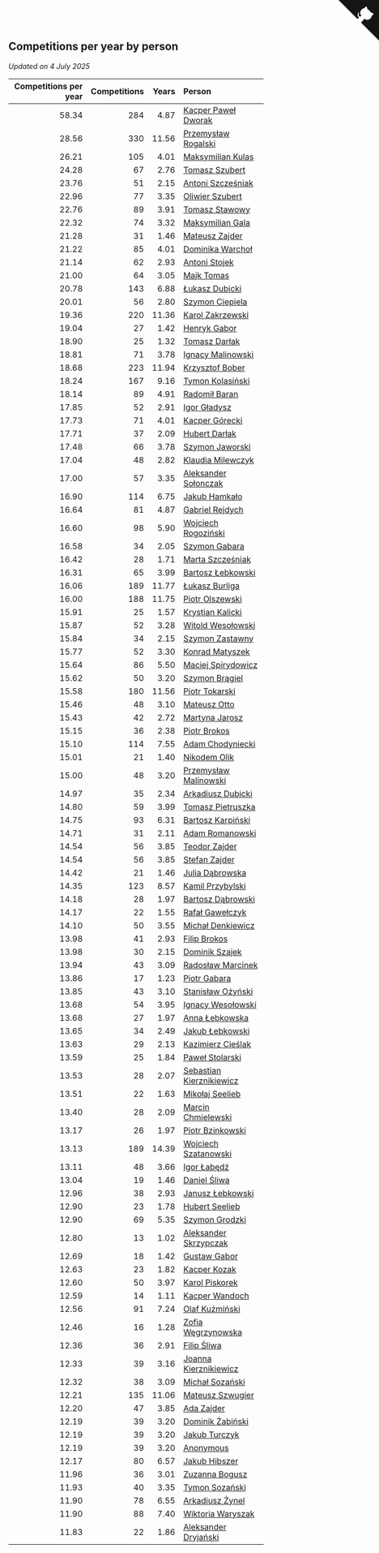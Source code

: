 ## Competitions per year by person

*Updated on  4 July 2025*

| Competitions per year | Competitions | Years | Person |
| ---: | ---: | ---: | :--- |
| 58.34 | 284 | 4.87 | [Kacper Paweł Dworak](https://www.worldcubeassociation.org/persons/2020DWOR01) |
| 28.56 | 330 | 11.56 | [Przemysław Rogalski](https://www.worldcubeassociation.org/persons/2013ROGA02) |
| 26.21 | 105 | 4.01 | [Maksymilian Kulas](https://www.worldcubeassociation.org/persons/2021KULA02) |
| 24.28 | 67 | 2.76 | [Tomasz Szubert](https://www.worldcubeassociation.org/persons/2022SZUB02) |
| 23.76 | 51 | 2.15 | [Antoni Szcześniak](https://www.worldcubeassociation.org/persons/2023SZCZ04) |
| 22.96 | 77 | 3.35 | [Oliwier Szubert](https://www.worldcubeassociation.org/persons/2022SZUB01) |
| 22.76 | 89 | 3.91 | [Tomasz Stawowy](https://www.worldcubeassociation.org/persons/2021STAW01) |
| 22.32 | 74 | 3.32 | [Maksymilian Gala](https://www.worldcubeassociation.org/persons/2022GALA01) |
| 21.28 | 31 | 1.46 | [Mateusz Zajder](https://www.worldcubeassociation.org/persons/2024ZAJD01) |
| 21.22 | 85 | 4.01 | [Dominika Warchoł](https://www.worldcubeassociation.org/persons/2021WARC01) |
| 21.14 | 62 | 2.93 | [Antoni Stojek](https://www.worldcubeassociation.org/persons/2022STOJ03) |
| 21.00 | 64 | 3.05 | [Majk Tomas](https://www.worldcubeassociation.org/persons/2022TOMA05) |
| 20.78 | 143 | 6.88 | [Łukasz Dubicki](https://www.worldcubeassociation.org/persons/2018DUBI01) |
| 20.01 | 56 | 2.80 | [Szymon Ciepiela](https://www.worldcubeassociation.org/persons/2022CIEP01) |
| 19.36 | 220 | 11.36 | [Karol Zakrzewski](https://www.worldcubeassociation.org/persons/2014ZAKR01) |
| 19.04 | 27 | 1.42 | [Henryk Gabor](https://www.worldcubeassociation.org/persons/2024GABO02) |
| 18.90 | 25 | 1.32 | [Tomasz Darłak](https://www.worldcubeassociation.org/persons/2024DARL01) |
| 18.81 | 71 | 3.78 | [Ignacy Malinowski](https://www.worldcubeassociation.org/persons/2021MALI02) |
| 18.68 | 223 | 11.94 | [Krzysztof Bober](https://www.worldcubeassociation.org/persons/2013BOBE01) |
| 18.24 | 167 | 9.16 | [Tymon Kolasiński](https://www.worldcubeassociation.org/persons/2016KOLA02) |
| 18.14 | 89 | 4.91 | [Radomił Baran](https://www.worldcubeassociation.org/persons/2020BARA02) |
| 17.85 | 52 | 2.91 | [Igor Gładysz](https://www.worldcubeassociation.org/persons/2022GLAD01) |
| 17.73 | 71 | 4.01 | [Kacper Górecki](https://www.worldcubeassociation.org/persons/2021GORE01) |
| 17.71 | 37 | 2.09 | [Hubert Darłak](https://www.worldcubeassociation.org/persons/2023DARL03) |
| 17.48 | 66 | 3.78 | [Szymon Jaworski](https://www.worldcubeassociation.org/persons/2021JAWO01) |
| 17.04 | 48 | 2.82 | [Klaudia Milewczyk](https://www.worldcubeassociation.org/persons/2022MILE05) |
| 17.00 | 57 | 3.35 | [Aleksander Sołonczak](https://www.worldcubeassociation.org/persons/2022SOLO01) |
| 16.90 | 114 | 6.75 | [Jakub Hamkało](https://www.worldcubeassociation.org/persons/2018HAMK01) |
| 16.64 | 81 | 4.87 | [Gabriel Rejdych](https://www.worldcubeassociation.org/persons/2020REJD01) |
| 16.60 | 98 | 5.90 | [Wojciech Rogoziński](https://www.worldcubeassociation.org/persons/2019ROGO04) |
| 16.58 | 34 | 2.05 | [Szymon Gabara](https://www.worldcubeassociation.org/persons/2023GABA01) |
| 16.42 | 28 | 1.71 | [Marta Szcześniak](https://www.worldcubeassociation.org/persons/2023SZCZ07) |
| 16.31 | 65 | 3.99 | [Bartosz Łebkowski](https://www.worldcubeassociation.org/persons/2021LEBK01) |
| 16.06 | 189 | 11.77 | [Łukasz Burliga](https://www.worldcubeassociation.org/persons/2013BURL01) |
| 16.00 | 188 | 11.75 | [Piotr Olszewski](https://www.worldcubeassociation.org/persons/2013OLSZ02) |
| 15.91 | 25 | 1.57 | [Krystian Kalicki](https://www.worldcubeassociation.org/persons/2023KALI10) |
| 15.87 | 52 | 3.28 | [Witold Wesołowski](https://www.worldcubeassociation.org/persons/2022WESO01) |
| 15.84 | 34 | 2.15 | [Szymon Zastawny](https://www.worldcubeassociation.org/persons/2023ZAST01) |
| 15.77 | 52 | 3.30 | [Konrad Matyszek](https://www.worldcubeassociation.org/persons/2022MATY02) |
| 15.64 | 86 | 5.50 | [Maciej Spirydowicz](https://www.worldcubeassociation.org/persons/2020SPIR01) |
| 15.62 | 50 | 3.20 | [Szymon Brągiel](https://www.worldcubeassociation.org/persons/2022BRAG03) |
| 15.58 | 180 | 11.56 | [Piotr Tokarski](https://www.worldcubeassociation.org/persons/2013TOKA01) |
| 15.46 | 48 | 3.10 | [Mateusz Otto](https://www.worldcubeassociation.org/persons/2022OTTO01) |
| 15.43 | 42 | 2.72 | [Martyna Jarosz](https://www.worldcubeassociation.org/persons/2022JARO01) |
| 15.15 | 36 | 2.38 | [Piotr Brokos](https://www.worldcubeassociation.org/persons/2023BROK01) |
| 15.10 | 114 | 7.55 | [Adam Chodyniecki](https://www.worldcubeassociation.org/persons/2017CHOD02) |
| 15.01 | 21 | 1.40 | [Nikodem Olik](https://www.worldcubeassociation.org/persons/2024OLIK01) |
| 15.00 | 48 | 3.20 | [Przemysław Malinowski](https://www.worldcubeassociation.org/persons/2022MALI01) |
| 14.97 | 35 | 2.34 | [Arkadiusz Dubicki](https://www.worldcubeassociation.org/persons/2023DUBI01) |
| 14.80 | 59 | 3.99 | [Tomasz Pietruszka](https://www.worldcubeassociation.org/persons/2021PIET01) |
| 14.75 | 93 | 6.31 | [Bartosz Karpiński](https://www.worldcubeassociation.org/persons/2019KARP03) |
| 14.71 | 31 | 2.11 | [Adam Romanowski](https://www.worldcubeassociation.org/persons/2023ROMA10) |
| 14.54 | 56 | 3.85 | [Teodor Zajder](https://www.worldcubeassociation.org/persons/2021ZAJD03) |
| 14.54 | 56 | 3.85 | [Stefan Zajder](https://www.worldcubeassociation.org/persons/2021ZAJD02) |
| 14.42 | 21 | 1.46 | [Julia Dąbrowska](https://www.worldcubeassociation.org/persons/2024DABR01) |
| 14.35 | 123 | 8.57 | [Kamil Przybylski](https://www.worldcubeassociation.org/persons/2016PRZY01) |
| 14.18 | 28 | 1.97 | [Bartosz Dąbrowski](https://www.worldcubeassociation.org/persons/2023DABR07) |
| 14.17 | 22 | 1.55 | [Rafał Gawełczyk](https://www.worldcubeassociation.org/persons/2023GAWE01) |
| 14.10 | 50 | 3.55 | [Michał Denkiewicz](https://www.worldcubeassociation.org/persons/2021DENK01) |
| 13.98 | 41 | 2.93 | [Filip Brokos](https://www.worldcubeassociation.org/persons/2022BROK03) |
| 13.98 | 30 | 2.15 | [Dominik Szajek](https://www.worldcubeassociation.org/persons/2023SZAJ01) |
| 13.94 | 43 | 3.09 | [Radosław Marcinek](https://www.worldcubeassociation.org/persons/2022MARC05) |
| 13.86 | 17 | 1.23 | [Piotr Gabara](https://www.worldcubeassociation.org/persons/2024GABA02) |
| 13.85 | 43 | 3.10 | [Stanisław Ożyński](https://www.worldcubeassociation.org/persons/2022OZYN01) |
| 13.68 | 54 | 3.95 | [Ignacy Wesołowski](https://www.worldcubeassociation.org/persons/2021WESO01) |
| 13.68 | 27 | 1.97 | [Anna Łebkowska](https://www.worldcubeassociation.org/persons/2023LEBK04) |
| 13.65 | 34 | 2.49 | [Jakub Łebkowski](https://www.worldcubeassociation.org/persons/2023LEBK01) |
| 13.63 | 29 | 2.13 | [Kazimierz Cieślak](https://www.worldcubeassociation.org/persons/2023CIES01) |
| 13.59 | 25 | 1.84 | [Paweł Stolarski](https://www.worldcubeassociation.org/persons/2023STOL04) |
| 13.53 | 28 | 2.07 | [Sebastian Kierznikiewicz](https://www.worldcubeassociation.org/persons/2023KIER02) |
| 13.51 | 22 | 1.63 | [Mikołaj Seelieb](https://www.worldcubeassociation.org/persons/2023SEEL04) |
| 13.40 | 28 | 2.09 | [Marcin Chmielewski](https://www.worldcubeassociation.org/persons/2023CHMI01) |
| 13.17 | 26 | 1.97 | [Piotr Bzinkowski](https://www.worldcubeassociation.org/persons/2023BZIN01) |
| 13.13 | 189 | 14.39 | [Wojciech Szatanowski](https://www.worldcubeassociation.org/persons/2011SZAT01) |
| 13.11 | 48 | 3.66 | [Igor Łabędź](https://www.worldcubeassociation.org/persons/2021LABE01) |
| 13.04 | 19 | 1.46 | [Daniel Śliwa](https://www.worldcubeassociation.org/persons/2024SLIW01) |
| 12.96 | 38 | 2.93 | [Janusz Łebkowski](https://www.worldcubeassociation.org/persons/2022LEBK01) |
| 12.90 | 23 | 1.78 | [Hubert Seelieb](https://www.worldcubeassociation.org/persons/2023SEEL02) |
| 12.90 | 69 | 5.35 | [Szymon Grodzki](https://www.worldcubeassociation.org/persons/2020GROD01) |
| 12.80 | 13 | 1.02 | [Aleksander Skrzypczak](https://www.worldcubeassociation.org/persons/2024SKRZ01) |
| 12.69 | 18 | 1.42 | [Gustaw Gabor](https://www.worldcubeassociation.org/persons/2024GABO01) |
| 12.63 | 23 | 1.82 | [Kacper Kozak](https://www.worldcubeassociation.org/persons/2023KOZA05) |
| 12.60 | 50 | 3.97 | [Karol Piskorek](https://www.worldcubeassociation.org/persons/2021PISK01) |
| 12.59 | 14 | 1.11 | [Kacper Wandoch](https://www.worldcubeassociation.org/persons/2024WAND01) |
| 12.56 | 91 | 7.24 | [Olaf Kuźmiński](https://www.worldcubeassociation.org/persons/2018KUZM02) |
| 12.46 | 16 | 1.28 | [Zofia Węgrzynowska](https://www.worldcubeassociation.org/persons/2024WEGR01) |
| 12.36 | 36 | 2.91 | [Filip Śliwa](https://www.worldcubeassociation.org/persons/2022SLIW01) |
| 12.33 | 39 | 3.16 | [Joanna Kierznikiewicz](https://www.worldcubeassociation.org/persons/2022KIER01) |
| 12.32 | 38 | 3.09 | [Michał Sozański](https://www.worldcubeassociation.org/persons/2022SOZA02) |
| 12.21 | 135 | 11.06 | [Mateusz Szwugier](https://www.worldcubeassociation.org/persons/2014SZWU01) |
| 12.20 | 47 | 3.85 | [Ada Zajder](https://www.worldcubeassociation.org/persons/2021ZAJD01) |
| 12.19 | 39 | 3.20 | [Dominik Żabiński](https://www.worldcubeassociation.org/persons/2022ZABI01) |
| 12.19 | 39 | 3.20 | [Jakub Turczyk](https://www.worldcubeassociation.org/persons/2022TURC02) |
| 12.19 | 39 | 3.20 | [Anonymous](https://www.worldcubeassociation.org/persons/2022ANON03) |
| 12.17 | 80 | 6.57 | [Jakub Hibszer](https://www.worldcubeassociation.org/persons/2018HIBS01) |
| 11.96 | 36 | 3.01 | [Zuzanna Bogusz](https://www.worldcubeassociation.org/persons/2022BOGU01) |
| 11.93 | 40 | 3.35 | [Tymon Sozański](https://www.worldcubeassociation.org/persons/2022SOZA01) |
| 11.90 | 78 | 6.55 | [Arkadiusz Żynel](https://www.worldcubeassociation.org/persons/2018ZYNE01) |
| 11.90 | 88 | 7.40 | [Wiktoria Waryszak](https://www.worldcubeassociation.org/persons/2018WARY01) |
| 11.83 | 22 | 1.86 | [Aleksander Dryjański](https://www.worldcubeassociation.org/persons/2023DRYJ01) |


<a href="https://github.com/maxidragon/wca_statistics_pl" class="github-corner" aria-label="View source on Github"><svg width="80" height="80" viewBox="0 0 250 250" style="fill:#151513; color:#fff; position: absolute; top: 0; border: 0; right: 0;" aria-hidden="true"><path d="M0,0 L115,115 L130,115 L142,142 L250,250 L250,0 Z"></path><path d="M128.3,109.0 C113.8,99.7 119.0,89.6 119.0,89.6 C122.0,82.7 120.5,78.6 120.5,78.6 C119.2,72.0 123.4,76.3 123.4,76.3 C127.3,80.9 125.5,87.3 125.5,87.3 C122.9,97.6 130.6,101.9 134.4,103.2" fill="currentColor" style="transform-origin: 130px 106px;" class="octo-arm"></path><path d="M115.0,115.0 C114.9,115.1 118.7,116.5 119.8,115.4 L133.7,101.6 C136.9,99.2 139.9,98.4 142.2,98.6 C133.8,88.0 127.5,74.4 143.8,58.0 C148.5,53.4 154.0,51.2 159.7,51.0 C160.3,49.4 163.2,43.6 171.4,40.1 C171.4,40.1 176.1,42.5 178.8,56.2 C183.1,58.6 187.2,61.8 190.9,65.4 C194.5,69.0 197.7,73.2 200.1,77.6 C213.8,80.2 216.3,84.9 216.3,84.9 C212.7,93.1 206.9,96.0 205.4,96.6 C205.1,102.4 203.0,107.8 198.3,112.5 C181.9,128.9 168.3,122.5 157.7,114.1 C157.9,116.9 156.7,120.9 152.7,124.9 L141.0,136.5 C139.8,137.7 141.6,141.9 141.8,141.8 Z" fill="currentColor" class="octo-body"></path></svg></a><style>.github-corner:hover .octo-arm{animation:octocat-wave 560ms ease-in-out}@keyframes octocat-wave{0%,100%{transform:rotate(0)}20%,60%{transform:rotate(-25deg)}40%,80%{transform:rotate(10deg)}}@media (max-width:500px){.github-corner:hover .octo-arm{animation:none}.github-corner .octo-arm{animation:octocat-wave 560ms ease-in-out}}</style>

